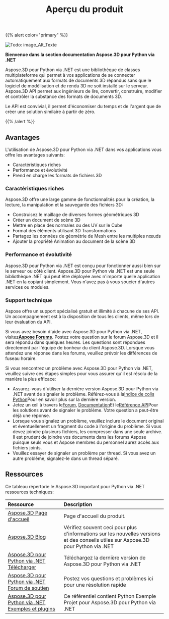 ﻿---
title: Aperçu du produit
type: docs
weight: 10
url: /fr/python-net/product-overview/
description: Aspose.3D pour Python via .NET est une bibliothèque de classes multiplateforme qui permet à vos applications de se connecter automatiquement aux formats de documents 3D répandus sans que le logiciel de modélisation et de rendu 3D ne soit installé sur le serveur. Aspose.3D API permet aux ingénieurs de lire, convertir, construire, modifier et contrôler la substance des formats de documents 3D.
---
{{% alert color="primary" %}} 

![Todo: image_Alt_Texte](/3d/fr/python-net/home_1.png)

**Bienvenue dans la section documentation Aspose.3D pour Python via .NET**

Aspose.3D pour Python via .NET est une bibliothèque de classes multiplateforme qui permet à vos applications de se connecter automatiquement aux formats de documents 3D répandus sans que le logiciel de modélisation et de rendu 3D ne soit installé sur le serveur. Aspose.3D API permet aux ingénieurs de lire, convertir, construire, modifier et contrôler la substance des formats de documents 3D.

Le API est convivial, il permet d'économiser du temps et de l'argent que de créer une solution similaire à partir de zéro.

{{% /alert %}} 
## **Avantages**
L'utilisation de Aspose.3D pour Python via .NET dans vos applications vous offre les avantages suivants:

- Caractéristiques riches
- Performance et évolutivité
- Prend en charge les formats de fichiers 3D
### **Caractéristiques riches**
Aspose.3D offre une large gamme de fonctionnalités pour la création, la lecture, la manipulation et la sauvegarde des fichiers 3D:

- Construisez le maillage de diverses formes géométriques 3D
- Créer un document de scène 3D
- Mettre en place des normales ou des UV sur le Cube
- Format des éléments utilisant 3D Transformations
- Partagez les données de géométrie de Mesh entre les multiples nœuds
- Ajouter la propriété Animation au document de la scène 3D
### **Performance et évolutivité**
Aspose.3D pour Python via .NET est conçu pour fonctionner aussi bien sur le serveur ou côté client. Aspose.3D pour Python via .NET est une seule bibliothèque .NET qui peut être déployée avec n'importe quelle application .NET en la copiant simplement. Vous n'avez pas à vous soucier d'autres services ou modules.
### **Support technique**
Aspose offre un support spécialisé gratuit et illimité à chacune de ses API. Un accompagnement est à la disposition de tous les clients, même lors de leur évaluation du API.

Si vous avez besoin d'aide avec Aspose.3D pour Python via .NET, visitez[**Aspose Forums**](https://forum.aspose.com/). Postez votre question sur le forum Aspose.3D et il sera répondu dans quelques heures. Les questions sont répondues directement par l'équipe de bonheur du client Aspose.3D. Lorsque vous attendez une réponse dans les forums, veuillez prévoir les différences de fuseau horaire.

Si vous rencontrez un problème avec Aspose.3D pour Python via .NET, veuillez suivre ces étapes simples pour vous assurer qu'il est résolu de la manière la plus efficace:

- Assurez-vous d'utiliser la dernière version Aspose.3D pour Python via .NET avant de signaler le problème. Référez-vous à la[Indice de colis Python](https://pypi.org/project/aspose-3d/)Pour en savoir plus sur la dernière version.
- Jetez un œil à travers le[Forum](https://forum.aspose.com/c/3d), [Documentation](/3d/fr/python-net/)Et le[Référence API](https://reference.aspose.com/3d/net)Pour les solutions avant de signaler le problème. Votre question a peut-être déjà une réponse.
- Lorsque vous signalez un problème, veuillez inclure le document original et éventuellement un fragment du code à l'origine du problème. Si vous devez joindre plusieurs fichiers, les compresser dans une seule archive. Il est prudent de joindre vos documents dans les forums Aspose puisque seuls vous et Aspose membres du personnel aurez accès aux fichiers joints.
- Veuillez essayer de signaler un problème par thread. Si vous avez un autre problème, signalez-le dans un thread séparé.
## **Ressources**
Ce tableau répertorie le Aspose.3D important pour Python via .NET ressources techniques:

|**Ressource**|**Description**|
|:- |:- |
|[Aspose.3D Page d'accueil](https://products.aspose.com/3d/python-net/)|Page d'accueil du produit.|
|[Aspose.3D Blog](https://blog.aspose.com/category/3d/)|Vérifiez souvent ceci pour plus d'informations sur les nouvelles versions et des conseils utiles sur Aspose.3D pour Python via .NET|
|[Aspose.3D pour Python via .NET Télécharger](https://pypi.org/project/aspose-3d/)|Téléchargez la dernière version de Aspose.3D pour Python via .NET|
|[Aspose.3D pour Python via .NET Forum de soutien](https://forum.aspose.com/c/3d/18)|Postez vos questions et problèmes ici pour une résolution rapide|
|[Aspose.3D pour Python via .NET Exemples et plugins](https://github.com/aspose-3d/Aspose.3D-for-Python-via-.NET)|Ce référentiel contient Python Exemple Projet pour Aspose.3D pour Python via .NET|

